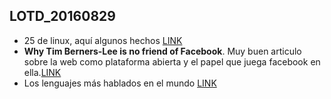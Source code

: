 ## LOTD_20160829

- 25 de linux, aquí algunos hechos [LINK](https://medium.freecodecamp.com/linux-is-25-yay-lets-celebrate-with-25-rad-facts-about-linux-c8d8ac30076d#.quqv0parn)
- **Why Tim Berners-Lee is no friend of Facebook**. Muy buen articulo sobre la web como plataforma abierta y el papel que juega facebook en ella.[LINK](https://www.theguardian.com/commentisfree/2016/aug/28/tim-berners-lee-open-web-mark-zuckerberg-facebook)
- Los lenguajes más hablados en el mundo [LINK](http://matadornetwork.com/life/worlds-spoken-languages-one-simple-infographic/?tse_id=INF_1e6256106d6e11e6aea2d77665e8622b)